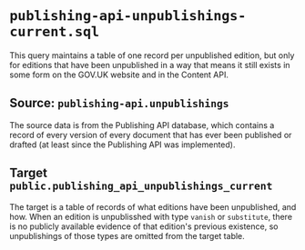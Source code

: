 # `publishing-api-unpublishings-current.sql`

This query maintains a table of one record per unpublished edition, but only for editions that have been unpublished in a way that means it still exists in some form on the GOV.UK website and in the Content API.

## Source: `publishing-api.unpublishings`

The source data is from the Publishing API database, which contains a record of
every version of every document that has ever been published or drafted (at
least since the Publishing API was implemented).

## Target `public.publishing_api_unpublishings_current`

The target is a table of records of what editions have been unpublished, and how. When an edition is unpublisshed with type `vanish` or `substitute`, there is no publicly available evidence of that edition's previous existence, so unpublishings of those types are omitted from the target table.
